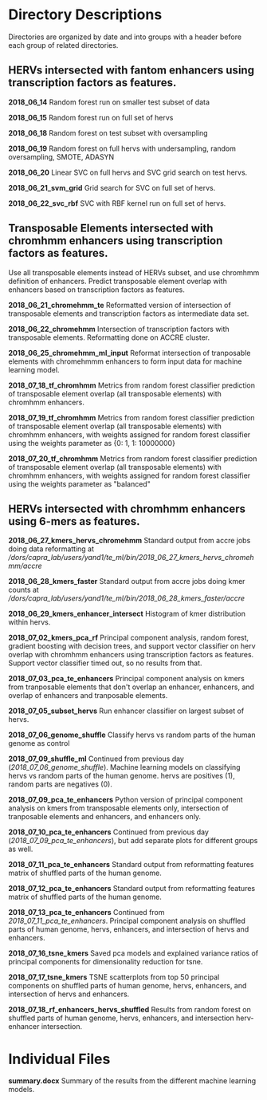 # Directory Descriptions
Directories are organized by date and into groups with a header before each group of related directories.


## HERVs intersected with fantom enhancers using transcription factors as features.

**2018_06_14**
Random forest run on smaller test subset of data

**2018_06_15**
Random forest run on full set of hervs

**2018_06_18**
Random forest on test subset with oversampling

**2018_06_19**
Random forest on full hervs with undersampling, random oversampling, SMOTE, ADASYN

**2018_06_20**
Linear SVC on full hervs and SVC grid search on test hervs.

**2018_06_21_svm_grid**
Grid search for SVC on full set of hervs.

**2018_06_22_svc_rbf**
SVC with RBF kernel run on full set of hervs.




## Transposable Elements intersected with chromhmm enhancers using transcription factors as features. 
Use all transposable elements instead of HERVs subset, and use chromhmm definition of enhancers. Predict transposable element overlap with enhancers based on transcription factors as features. 

**2018_06_21_chromehmm_te**
Reformatted version of intersection of transposable elements and transcription factors as intermediate data set.

**2018_06_22_chromehmm**
Intersection of transcription factors with transposable elements. Reformatting done on ACCRE cluster.

**2018_06_25_chromehmm_ml_input**
Reformat intersection of tranposable elements with chromehmmm enhancers to form input data for machine learning model.

**2018_07_18_tf_chromhmm**
Metrics from random forest classifier prediction of transposable element overlap (all transposable elements) with chromhmm enhancers.

**2018_07_19_tf_chromhmm**
Metrics from random forest classifier prediction of transposable element overlap (all transposable elements) with chromhmm enhancers, with weights assigned for random forest classifier using the weights parameter as {0: 1, 1: 10000000}

**2018_07_20_tf_chromhmm**
Metrics from random forest classifier prediction of transposable element overlap (all transposable elements) with chromhmm enhancers, with weights assigned for random forest classifier using the weights parameter as "balanced"

## HERVs intersected with chromhmm enhancers using 6-mers as features. 
		
**2018_06_27_kmers_hervs_chromehmm**
Standard output from accre jobs doing data reformatting at */dors/capra_lab/users/yand1/te_ml/bin/2018_06_27_kmers_hervs_chromehmm/accre*
		
**2018_06_28_kmers_faster**
Standard output from accre jobs doing kmer counts at */dors/capra_lab/users/yand1/te_ml/bin/2018_06_28_kmers_faster/accre*
		
**2018_06_29_kmers_enhancer_intersect**
Histogram of kmer distribution within hervs.

**2018_07_02_kmers_pca_rf**
Principal component analysis, random forest, gradient boosting with decision trees, and support vector classifier on herv overlap with chromhmm enhancers using transcription factors as features. Support vector classifier timed out, so no results from that.
		
**2018_07_03_pca_te_enhancers**
Principal component analysis on kmers from tranposable elements that don't overlap an enhancer, enhancers, and overlap of enhancers and tranposable elements.

**2018_07_05_subset_hervs**
Run enhancer classifier on largest subset of hervs.

**2018_07_06_genome_shuffle**
Classify hervs vs random parts of the human genome as control

**2018_07_09_shuffle_ml**
Continued from previous day (*2018_07_06_genome_shuffle*). Machine learning models on classifying hervs vs random parts of the human genome. hervs are positives (1), random parts are negatives (0).

**2018_07_09_pca_te_enhancers**
Python version of principal component analysis on kmers from transposable elements only, intersection of tranposable elements and enhancers, and enhancers only.

**2018_07_10_pca_te_enhancers**
Continued from previous day (*2018_07_09_pca_te_enhancers*), but add separate plots for different groups as well.

**2018_07_11_pca_te_enhancers**
Standard output from reformatting features matrix of shuffled parts of the human genome.

**2018_07_12_pca_te_enhancers**
Standard output from reformatting features matrix of shuffled parts of the human genome.

**2018_07_13_pca_te_enhancers**
Continued from *2018_07_11_pca_te_enhancers*. Principal component analysis on shuffled parts of human genome, hervs, enhancers, and intersection of hervs and enhancers.

**2018_07_16_tsne_kmers**
Saved pca models and explained variance ratios of principal components for dimensionality reduction for tsne.

**2018_07_17_tsne_kmers**
TSNE scatterplots from top 50 principal components on shuffled parts of human genome, hervs, enhancers, and intersection of hervs and enhancers.

**2018_07_18_rf_enhancers_hervs_shuffled**
Results from random forest on shuffled parts of human genome, hervs, enhancers, and intersection herv-enhancer intersection.


# Individual Files
**summary.docx**
Summary of the results from the different machine learning models.